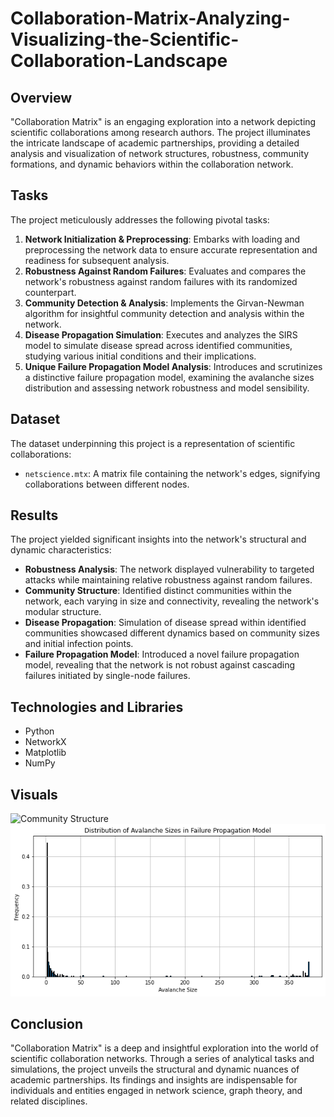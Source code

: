# Collaboration-Matrix-Analyzing-Visualizing-the-Scientific-Collaboration-Landscape


## Overview
"Collaboration Matrix" is an engaging exploration into a network depicting scientific collaborations among research authors. The project illuminates the intricate landscape of academic partnerships, providing a detailed analysis and visualization of network structures, robustness, community formations, and dynamic behaviors within the collaboration network.


## Tasks
The project meticulously addresses the following pivotal tasks:
1. **Network Initialization & Preprocessing**: Embarks with loading and preprocessing the network data to ensure accurate representation and readiness for subsequent analysis.
2. **Robustness Against Random Failures**: Evaluates and compares the network's robustness against random failures with its randomized counterpart.
3. **Community Detection & Analysis**: Implements the Girvan-Newman algorithm for insightful community detection and analysis within the network.
4. **Disease Propagation Simulation**: Executes and analyzes the SIRS model to simulate disease spread across identified communities, studying various initial conditions and their implications.
5. **Unique Failure Propagation Model Analysis**: Introduces and scrutinizes a distinctive failure propagation model, examining the avalanche sizes distribution and assessing network robustness and model sensibility.

## Dataset
The dataset underpinning this project is a representation of scientific collaborations:
- `netscience.mtx`: A matrix file containing the network's edges, signifying collaborations between different nodes.

## Results
The project yielded significant insights into the network's structural and dynamic characteristics:
- **Robustness Analysis**: The network displayed vulnerability to targeted attacks while maintaining relative robustness against random failures.
- **Community Structure**: Identified distinct communities within the network, each varying in size and connectivity, revealing the network's modular structure.
- **Disease Propagation**: Simulation of disease spread within identified communities showcased different dynamics based on community sizes and initial infection points.
- **Failure Propagation Model**: Introduced a novel failure propagation model, revealing that the network is not robust against cascading failures initiated by single-node failures.

## Technologies and Libraries
- Python
- NetworkX
- Matplotlib
- NumPy

## Visuals
![Community Structure]([https://github.com/your_username/your_repository_name/blob/main/images/community_structure.png](https://github.com/aminfa576/Collaboration-Matrix-Analyzing-Visualizing-the-Scientific-Collaboration-Landscape/blob/ae49c651c12fd67cae2785165c279a01f7aece5a/Disease%20Propagation%20Simulation.png))
![Disease Propagation](https://github.com/aminfa576/Collaboration-Matrix-Analyzing-Visualizing-the-Scientific-Collaboration-Landscape/blob/74fce45c5a3e50e921815fe7b84a53b33487a7a8/Distribution%20of%20Avalanche%20Sizes%20in%20Failure%20Propagation%20Model.png)

## Conclusion
"Collaboration Matrix" is a deep and insightful exploration into the world of scientific collaboration networks. Through a series of analytical tasks and simulations, the project unveils the structural and dynamic nuances of academic partnerships. Its findings and insights are indispensable for individuals and entities engaged in network science, graph theory, and related disciplines.


